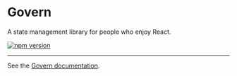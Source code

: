 Govern
======

A state management library for people who enjoy React.

[![npm version](https://img.shields.io/npm/v/govern.svg)](https://www.npmjs.com/package/govern)

---

See the [Govern documentation](https://github.com/jamesknelson/govern).